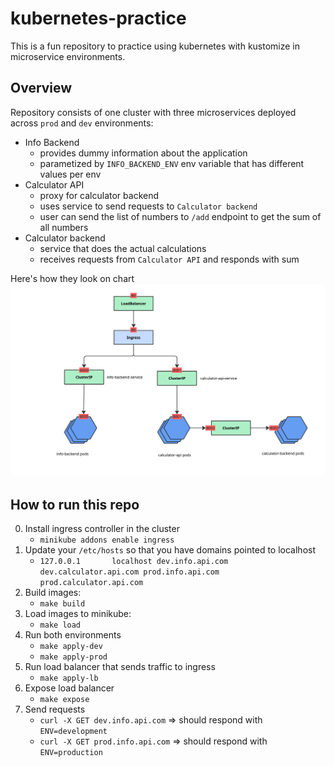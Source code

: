 # kubernetes-practice
This is a fun repository to practice using kubernetes with kustomize in microservice environments.

## Overview
Repository consists of one cluster with three microservices deployed across `prod` and `dev` environments:
- Info Backend
    - provides dummy information about the application
    - parametized by `INFO_BACKEND_ENV` env variable that has different values per env
- Calculator API
    - proxy for calculator backend
    - uses service to send requests to `Calculator backend`
    - user can send the list of numbers to `/add` endpoint to get the sum of all numbers
- Calculator backend
    - service that does the actual calculations
    - receives requests from `Calculator API` and responds with sum

Here's how they look on chart
![Cluster schema](./cluster_schema.jpg)

## How to run this repo
0. Install ingress controller in the cluster
    - `minikube addons enable ingress`
1. Update your `/etc/hosts` so that you have domains pointed to localhost
    - `127.0.0.1       localhost dev.info.api.com dev.calculator.api.com prod.info.api.com prod.calculator.api.com`
2. Build images:
    - `make build`
3. Load images to minikube:
    - `make load`
4. Run both environments
    - `make apply-dev`
    - `make apply-prod`
5. Run load balancer that sends traffic to ingress
    - `make apply-lb`
6. Expose load balancer
    - `make expose`
7. Send requests
    - `curl -X GET dev.info.api.com` => should respond with `ENV=development`
    - `curl -X GET prod.info.api.com` => should respond with `ENV=production`
